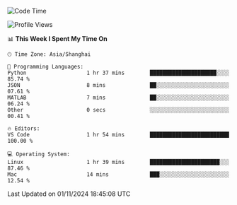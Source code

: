 <!--START_SECTION:waka-->
![Code Time](http://img.shields.io/badge/Code%20Time-509%20hrs%2025%20mins-blue)

![Profile Views](http://img.shields.io/badge/Profile%20Views-0-blue)

📊 **This Week I Spent My Time On** 

```text
🕑︎ Time Zone: Asia/Shanghai

💬 Programming Languages: 
Python                   1 hr 37 mins        █████████████████████░░░░   85.74 % 
JSON                     8 mins              ██░░░░░░░░░░░░░░░░░░░░░░░   07.61 % 
MATLAB                   7 mins              ██░░░░░░░░░░░░░░░░░░░░░░░   06.24 % 
Other                    0 secs              ░░░░░░░░░░░░░░░░░░░░░░░░░   00.41 % 

🔥 Editors: 
VS Code                  1 hr 54 mins        █████████████████████████   100.00 % 

💻 Operating System: 
Linux                    1 hr 39 mins        ██████████████████████░░░   87.46 % 
Mac                      14 mins             ███░░░░░░░░░░░░░░░░░░░░░░   12.54 % 
```


 Last Updated on 01/11/2024 18:45:08 UTC
<!--END_SECTION:waka-->
